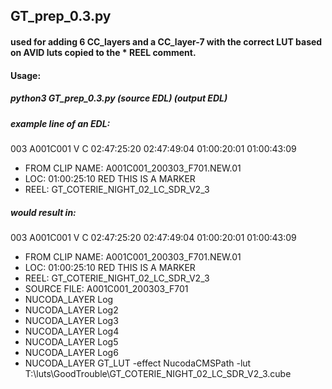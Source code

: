 ##  GT_prep_0.3.py
#### used for adding 6 CC_layers and a CC_layer-7 with the correct LUT based on AVID luts copied to the * REEL comment.

#### Usage:  
##### **python3 GT_prep_0.3.py (source EDL) (output EDL)**

##### example line of an EDL:
003  A001C001 V     C        02:47:25:20 02:47:49:04 01:00:20:01 01:00:43:09 
* FROM CLIP NAME:  A001C001_200303_F701.NEW.01 
* LOC: 01:00:25:10 RED     THIS IS A MARKER 
* REEL: GT_COTERIE_NIGHT_02_LC_SDR_V2_3 

##### would result in:
003  A001C001 V     C        02:47:25:20 02:47:49:04 01:00:20:01 01:00:43:09
* FROM CLIP NAME:  A001C001_200303_F701.NEW.01
* LOC: 01:00:25:10 RED     THIS IS A MARKER
* REEL: GT_COTERIE_NIGHT_02_LC_SDR_V2_3
* SOURCE FILE: A001C001_200303_F701
* NUCODA_LAYER Log
* NUCODA_LAYER Log2
* NUCODA_LAYER Log3
* NUCODA_LAYER Log4
* NUCODA_LAYER Log5
* NUCODA_LAYER Log6
* NUCODA_LAYER GT_LUT -effect NucodaCMSPath -lut T:\luts\GoodTrouble\GT_COTERIE_NIGHT_02_LC_SDR_V2_3.cube


